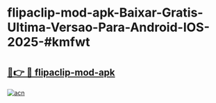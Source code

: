 # flipaclip-mod-apk-Baixar-Gratis-Ultima-Versao-Para-Android-IOS-2025-#kmfwt

# <h2><a href="https://ainizakaria.my?title=flipaclip-mod-apk&ref=22M">🔗👉 🔴 flipaclip-mod-apk</a></h2>

[![acn](https://github.com/user-attachments/assets/0f9c940e-d8b0-45ae-aac7-cd30a18b3e1c)](https://ainizakaria.my?title=flipaclip-mod-apk&ref=22M)

